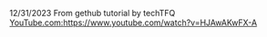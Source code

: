 12/31/2023
From gethub tutorial by techTFQ
[YouTube.com:](https://www.youtube.com/watch?v=HJAwAKwFX-A)https://www.youtube.com/watch?v=HJAwAKwFX-A
